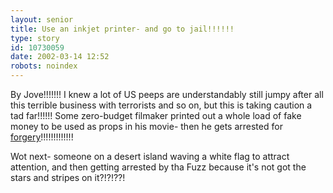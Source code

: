 ```yaml
---
layout: senior
title: Use an inkjet printer- and go to jail!!!!!!
type: story
id: 10730059
date: 2002-03-14 12:52
robots: noindex
---
```


By Jove!!!!!!! I knew a lot of US peeps are understandably still jumpy after all this terrible business with terrorists and so on, but this is taking caution a tad far!!!!!! Some zero-budget filmaker printed out a whole load of fake money to be used as props in his movie- then he gets arrested for <a href="http://www.newtimesla.com/issues/2002-03-07/faultlines.html/1/index.html" title="'You can't have people manufacturing, willy-nilly, the staples of American commerce. The whole system would collapse.'!!!!!!!!!!!!!!!">forgery</a>!!!!!!!!!!!!!

Wot next- someone on a desert island waving a white flag to attract attention, and then getting arrested by tha Fuzz because it's not got the stars and stripes on it?!?!??!
<div style="clear: both;"></div>
